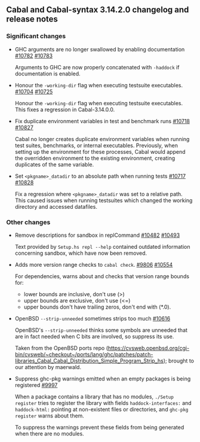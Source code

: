 Cabal and Cabal-syntax 3.14.2.0 changelog and release notes
---

### Significant changes

- GHC arguments are no longer swallowed by enabling documentation [#10782](https://github.com/haskell/cabal/issues/10782) [#10783](https://github.com/haskell/cabal/pull/10783)

  Arguments to GHC are now properly concatenated with `-haddock` if documentation is enabled.

- Honour the `-working-dir` flag when executing testsuite executables. [#10704](https://github.com/haskell/cabal/issues/10704) [#10725](https://github.com/haskell/cabal/pull/10725)

  Honour the `-working-dir` flag when executing testsuite executables. This fixes a
  regression in Cabal-3.14.0.0.

- Fix duplicate environment variables in test and benchmark runs [#10718](https://github.com/haskell/cabal/issues/10718) [#10827](https://github.com/haskell/cabal/pull/10827)

  Cabal no longer creates duplicate environment variables when running test
  suites, benchmarks, or internal executables. Previously, when setting up the
  environment for these processes, Cabal would append the overridden environment
  to the existing environment, creating duplicates of the same variable.

- Set `<pkgname>_datadir` to an absolute path when running tests [#10717](https://github.com/haskell/cabal/issues/10717) [#10828](https://github.com/haskell/cabal/pull/10828)

  Fix a regression where `<pkgname>_datadir` was set to a relative path. This
  caused issues when running testsuites which changed the working directory and
  accessed datafiles.

### Other changes

- Remove descriptions for sandbox in replCommand [#10482](https://github.com/haskell/cabal/issues/10482) [#10493](https://github.com/haskell/cabal/pull/10493)

  Text provided by `Setup.hs repl --help` contained outdated information concerning sandbox, which have now been removed.

- Adds more version range checks to `cabal check`. [#9806](https://github.com/haskell/cabal/issues/9806) [#10554](https://github.com/haskell/cabal/pull/10554)

  For dependencies, warns about and checks that version range bounds for:

  - lower bounds are inclusive, don't use (>)
  - upper bounds are exclusive, don't use (<=)
  - upper bounds don't have trailing zeros, don't end with (*.0).

- OpenBSD `--strip-unneeded` sometimes strips too much [#10616](https://github.com/haskell/cabal/pull/10616)

  OpenBSD's `--strip-unneeded` thinks some symbols are unneeded that are in fact
  needed when C bits are involved, so suppress its use.

  Taken from the OpenBSD ports repo (https://cvsweb.openbsd.org/cgi-bin/cvsweb/~checkout~/ports/lang/ghc/patches/patch-libraries_Cabal_Cabal_Distribution_Simple_Program_Strip_hs);
  brought to our attention by maerwald.


- Suppress ghc-pkg warnings emitted when an empty packages is being registered [#9997](https://github.com/haskell/cabal/pull/9997)

  When a package contains a library that has no modules, `./Setup register`
  tries to register the library with fields `haddock-interfaces:` and
  `haddock-html:` pointing at non-existent files or directories, and `ghc-pkg
  register` warns about them.

  To suppress the warnings prevent these fields from being generated when
  there are no modules.

